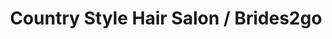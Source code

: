 ---
title: "Country Style Hair Salon / Brides2go"
url: /hoosick-falls/country-style-hair-salon-brides2go/
shop: hairdresser
---